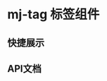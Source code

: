 <script setup>
import quickShow from './components/quickShow.vue'
import propsBody from './data/propsBody'
</script>

# mj-tag 标签组件

## 快捷展示
<quickShow />

## API文档
<props-table descriptType="Props" :propsBody="propsBody" />
